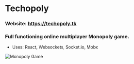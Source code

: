 # Techopoly

### Website: https://techopoly.tk

### Full functioning online multiplayer Monopoly game.
  - Uses: React, Websockets, Socket.io, Mobx

![Monopoly Game](https://i.imgur.com/6VtRLxY.png)
